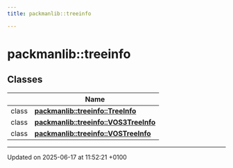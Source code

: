 ```yaml
---
title: packmanlib::treeinfo

---
```


# packmanlib::treeinfo



## Classes

|                | Name           |
| -------------- | -------------- |
| class | **[packmanlib::treeinfo::TreeInfo](classpackmanlib_1_1treeinfo_1_1_tree_info.md)**  |
| class | **[packmanlib::treeinfo::VOS3TreeInfo](classpackmanlib_1_1treeinfo_1_1_v_o_s3_tree_info.md)**  |
| class | **[packmanlib::treeinfo::VOSTreeInfo](classpackmanlib_1_1treeinfo_1_1_v_o_s_tree_info.md)**  |






-------------------------------

Updated on 2025-06-17 at 11:52:21 +0100